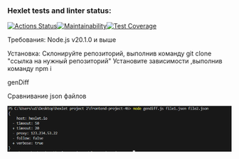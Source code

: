 ### Hexlet tests and linter status:
[![Actions Status](https://github.com/evaanov/frontend-project-46/actions/workflows/hexlet-check.yml/badge.svg)](https://github.com/evaanov/frontend-project-46/actions)[![Maintainability](https://api.codeclimate.com/v1/badges/bf7c51d15cb48fe8d8ef/maintainability)](https://codeclimate.com/github/evaanov/frontend-project-46/maintainability)[![Test Coverage](https://api.codeclimate.com/v1/badges/bf7c51d15cb48fe8d8ef/test_coverage)](https://codeclimate.com/github/evaanov/frontend-project-46/test_coverage)

Требования: Node.js v20.1.0 и выше

Установка: Склонируйте репозиторий, выполнив команду git clone "ссылка на нужный репозиторий" Установите зависимости ,выполнив команду npm i

genDiff

Сравнивание json файлов

![Alt text](image.png)